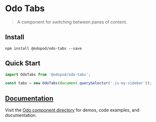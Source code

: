# Odo Tabs

> A component for switching between panes of content.

## Install

```shell
npm install @odopod/odo-tabs --save
```

## Quick Start

```js
import OdoTabs from '@odopod/odo-tabs';

const tabs = new OdoTabs(document.querySelector('.js-my-sidebar'));
```

## [Documentation][permalink]

Visit the [Odo component directory][permalink] for demos, code examples, and documentation.

[permalink]: http://code.odopod.com/odo-tabs/
